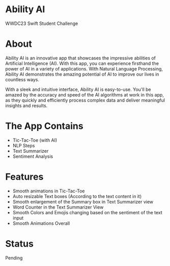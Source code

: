 # Ability AI
WWDC23 Swift Student Challenge

<h1> About </h1>
<p> Ability AI is an innovative app that showcases the impressive abilities of Artificial Intelligence (AI). With this app, you can experience firsthand the power of AI in a variety of applications. With Natural Language Processing, Ability AI demonstrates the amazing potential of AI to improve our lives in countless ways.

With a sleek and intuitive interface, Ability AI is easy-to-use. You'll be amazed by the accuracy and speed of the AI algorithms at work in this app, as they quickly and efficiently process complex data and deliver meaningful insights and results. </p>

<h1> The App Contains </h1>
<p>
<ul>
  <li>Tic-Tac-Toe (with AI)</li>
  <li>NLP Steps</li>
  <li>Text Summarizer</li>
  <li>Sentiment Analysis</li>
</ul>
</p>

<h1> Features </h1>
<p>
<ul>
  <li>Smooth animations in Tic-Tac-Toe</li>
  <li>Auto resizable Text boxes (According to the text content in it)</li>
  <li>Smooth enlargement of the Summary box in Text Summarizer view</li>
  <li>Word Counter in the Text Summarizer View</li>
  <li>Smooth Colors and Emojis changing based on the sentiment of the text input</li>
  <li>Smooth Animations Overall</li>
</ul>
</p>

<h1>Status</h1>
<p>Pending</p>
